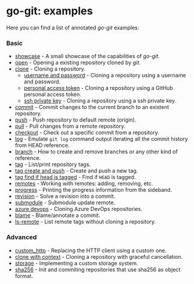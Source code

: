 # go-git: examples

Here you can find a list of annotated _go-git_ examples:

### Basic
- [showcase](showcase/main.go) - A small showcase of the capabilities of _go-git_.
- [open](open/main.go) - Opening a existing repository cloned by _git_.
- [clone](clone/main.go) - Cloning a repository.
    - [username and password](clone/auth/basic/username_password/main.go) - Cloning a repository
      using a username and password.
    - [personal access token](clone/auth/basic/access_token/main.go) - Cloning
      a repository using a GitHub personal access token.
    - [ssh private key](clone/auth/ssh/main.go) - Cloning a repository using a ssh private key.
- [commit](commit/main.go) - Commit changes to the current branch to an existent repository.
- [push](push/main.go) - Push repository to default remote (origin).
- [pull](pull/main.go) - Pull changes from a remote repository.
- [checkout](checkout/main.go) - Check out a specific commit from a repository.
- [log](log/main.go) - Emulate `git log` command output iterating all the commit history from HEAD reference.
- [branch](branch/main.go) - How to create and remove branches or any other kind of reference.
- [tag](tag/main.go) - List/print repository tags.
- [tag create and push](tag-create-push/main.go) - Create and push a new tag.
- [tag find if head is tagged](find-if-any-tag-point-head/main.go) - Find if `HEAD` is tagged.
- [remotes](remotes/main.go) - Working with remotes: adding, removing, etc.
- [progress](progress/main.go) - Printing the progress information from the sideband.
- [revision](revision/main.go) - Solve a revision into a commit.
- [submodule](submodule/main.go) - Submodule update remote.
- [azure devops](azure_devops/main.go) - Cloning Azure DevOps repositories.
- [blame](blame/main.go) - Blame/annotate a commit.
- [ls-remote](ls-remote/main.go) - List remote tags without cloning a repository.

### Advanced
- [custom_http](custom_http/main.go) - Replacing the HTTP client using a custom one.
- [clone with context](context/main.go) - Cloning a repository with graceful cancellation.
- [storage](storage/README.md) - Implementing a custom storage system.
- [sha256](sha256/main.go) - Init and commiting repositories that use sha256 as object format.
